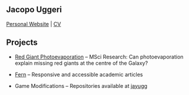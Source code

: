## Jacopo Uggeri
[Personal Website](https://jacopouggeri.github.io) | [CV](https://jacopouggeri.github.io/a4cv/)

## Projects
- [Red Giant Photoevaporation](https://github.com/jacopouggeri/red_giant_photoevaporation) – MSci Research: Can photoevaporation explain missing red giants at the centre of the Galaxy?
- [Fern](https://github.com/jacopouggeri/fern) – Responsive and accessible academic articles

- Game Modifications – Repositories available at [jayugg](https://github.com/jayugg)
